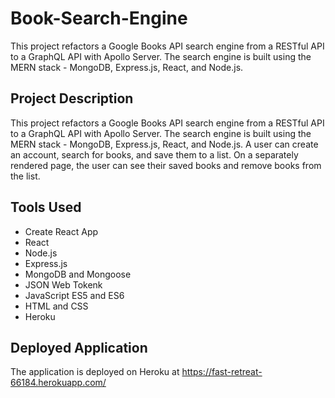 # Book-Search-Engine

This project refactors a Google Books API search engine from a RESTful API to a GraphQL API with Apollo Server. The search engine is built using the MERN stack - MongoDB, Express.js, React, and Node.js.

## Project Description

This project refactors a Google Books API search engine from a RESTful API to a GraphQL API with Apollo Server. The search engine is built using the MERN stack - MongoDB, Express.js, React, and Node.js. A user can create an account, search for books, and save them to a list. On a separately rendered page, the user can see their saved books and remove books from the list.

## Tools Used

- Create React App
- React
- Node.js
- Express.js
- MongoDB and Mongoose
- JSON Web Tokenk
- JavaScript ES5 and ES6
- HTML and CSS
- Heroku

## Deployed Application

The application is deployed on Heroku at https://fast-retreat-66184.herokuapp.com/


